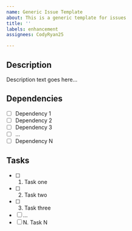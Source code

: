```yaml
---
name: Generic Issue Template
about: This is a generic template for issues
title: ''
labels: enhancement
assignees: CodyRyan25

---
```


## Description
Description text goes here...

## Dependencies
- [ ] Dependency 1
- [ ] Dependency 2
- [ ] Dependency 3
- [ ] ...
- [ ] Dependency N

## Tasks
- [ ] 1. Task one
- [ ] 2. Task two
- [ ] 3. Task three
- [ ] ...
- [ ] N. Task N
